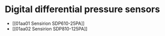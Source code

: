 # Digital differential pressure sensors

- [[01aa01 Sensirion SDP610-25PA]]
- [[01aa02 Sensirion SDP810-125PA]]

